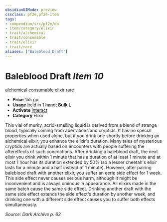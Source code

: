```yaml
---
obsidianUIMode: preview
cssclass: pf2e,pf2e-item
tags:
- compendium/src/pf2e/da
- item/category/elixir
- trait/alchemical
- trait/consumable
- trait/elixir
- trait/rare
aliases: ["Baleblood Draft"]
---
```

# Baleblood Draft *Item 10*  
[alchemical](../../../Rules/traits/alchemical.md)  [consumable](../../../Rules/traits/consumable.md)  [elixir](../../../Rules/traits/elixir.md)  [rare](../../../Rules/traits/rare.md)  

- **Price** 155 gp
- **Usage** held in 1 hand; **Bulk** L
- **Activate** [Interact](../../../Rules/actions/interact.md)
- **Category** Elixir

This vial of murky, acrid-smelling liquid is derived from a blend of strange blood, typically coming from aberrations and cryptids. It has no special properties when used alone, but if you drink one shortly before drinking an alchemical elixir, you enhance the elixir's duration. Many tales of mysterious cryptids are actually based on encounters with people suffering the aftereffects of such concoctions. After drinking a baleblood draft, the next elixir you drink within 1 minute that has a duration of at least 1 minute and at most 1 hour has its duration extended by 50% (so a lesser cheetah's elixir lasts for a minute and a half instead of 1 minute). However, after pairing baleblood draft with another elixir, you suffer an eerie side effect for 1 week. This side effect never causes serious harm, although it might be inconvenient and is always ominous in appearance. All elixirs made in the same batch cause the same side effect. Drinking another draft with the same side effect extends the side effect's duration by another week, and drinking one with a different side effect causes you to suffer both effects simultaneously.

*Source: Dark Archive p. 62*